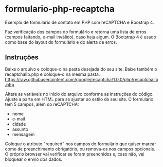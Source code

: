 # formulario-php-recaptcha
Exemplo de formulário de contato em PHP com reCAPTCHA e Boostrap 4.

Faz verificação dos campos do formulário e retorna uma lista de erros (campos faltando, e-mail inválido), caso haja algum. O Bootstrap 4 é usado como base do layout do formulário e do alerta de erros.

## Instruções
Baixe o arquivo e coloque-o na pasta desejada do seu site. Baixe também o recaptchalib.php e coloque-o na mesma pasta.
https://raw.githubusercontent.com/google/recaptcha/1.0.0/php/recaptchalib.php

Altere as variáveis no início do arquivo conforme as instruções do código. Ajuste a parte em HTML para se ajustar ao estilo do seu site.
O formulário tem 5 campos, além do reCAPTCHA:
- nome
- e-mail
- cidade
- assunto
- mensagem

Coloque o atributo "required" nos campos do formulário que quiser marcar como de preenchimento obrigatório, ou remova-os nos campos opcionais. O próprio browser vai verificar se foram preenchidos e, caso não, vai bloquear o envio dos dados.
